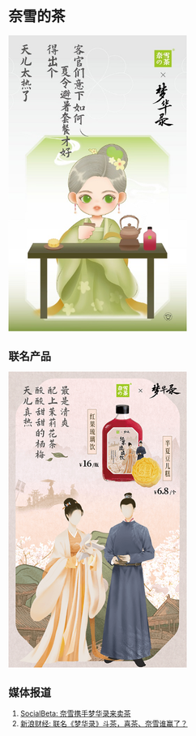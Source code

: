 # 奈雪的茶

<img src="/image/xianxi/naixue-10.jpg" width="352">

## 联名产品

![](/image/xianxi/naixue-20.png)

## 媒体报道

1. [SocialBeta: 奈雪携手梦华录来卖茶](https://socialbeta.com/c/11981)
2. [新浪财经: 联名《梦华录》斗茶，喜茶、奈雪谁赢了？](https://finance.sina.com.cn/stock/hkstock/ggscyd/2022-07-04/doc-imizirav1820836.shtml)
